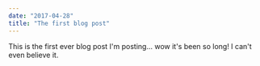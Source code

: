 ```yaml
---
date: "2017-04-28"
title: "The first blog post"
---
```


This is the first ever blog post I'm posting... wow it's been so long! I can't
even believe it.

